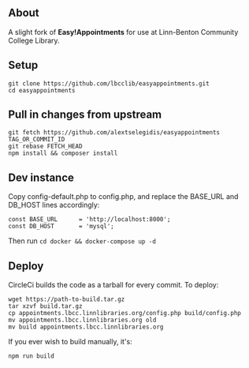 ## About

A slight fork of **Easy!Appointments** for use at Linn-Benton Community College Library.

## Setup

    git clone https://github.com/lbcclib/easyappointments.git
    cd easyappointments

## Pull in changes from upstream

    git fetch https://github.com/alextselegidis/easyappointments TAG_OR_COMMIT_ID
    git rebase FETCH_HEAD
    npm install && composer install


## Dev instance

Copy config-default.php to config.php, and replace the BASE_URL and DB_HOST lines accordingly:

    const BASE_URL      = 'http://localhost:8000';
    const DB_HOST       = 'mysql';


Then run `cd docker && docker-compose up -d`

## Deploy

CircleCi builds the code as a tarball for every commit.  To deploy:

    wget https://path-to-build.tar.gz
    tar xzvf build.tar.gz
    cp appointments.lbcc.linnlibraries.org/config.php build/config.php
    mv appointments.lbcc.linnlibraries.org old
    mv build appointments.lbcc.linnlibraries.org

If you ever wish to build manually, it's:

    npm run build


